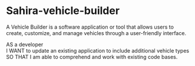 # Sahira-vehicle-builder
A Vehicle Builder is a software application or tool that allows users to create, customize, and manage vehicles through a user-friendly interface.

AS a developer  
I WANT to update an existing application to include additional vehicle types  
SO THAT I am able to comprehend and work with existing code bases.
